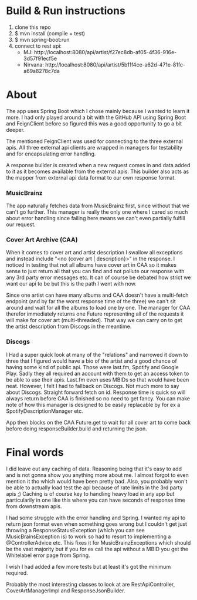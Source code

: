 # Build & Run instructions
1. clone this repo
2. $ mvn install  (compile + test)
3. $ mvn spring-boot:run
4. connect to rest api:
    - MJ: http://localhost:8080/api/artist/f27ec8db-af05-4f36-916e-3d57f91ecf5e
    - Nirvana: http://localhost:8080/api/artist/5b11f4ce-a62d-471e-81fc-a69a8278c7da

# About
The app uses Spring Boot which I chose mainly because I wanted to learn it more. I had only played around a bit with the GitHub API using Spring Boot and FeignClient before so figured this was a good opportunity to go a bit deeper.

The mentioned FeignClient was used for connecting to the three external apis. All three external api clients are wrapped in managers for testability and for encapsulating error handling. 

A response builder is created when a new request comes in and data added to it as it becomes available from the external apis. This builder also acts as the mapper from external api data format to our own response format.

### MusicBrainz
The app naturally fetches data from MusicBrainz first, since without that we can't go further. This manager is really the only one where I cared so much about error handling since failing here means we can't even partially fulfill our request.

### Cover Art Archive (CAA)
When it comes to cover art and artist description I swallow all exceptions and instead include "<no {cover art | description}>" in the response. I noticed in testing that not all albums have cover art in CAA so it makes sense to just return all that you can find and not pollute our response with any 3rd party error messages etc. It can of course be debated how strict we want our api to be but this is the path I went with now.

Since one artist can have many albums and CAA doesn't have a multi-fetch endpoint (and by far the worst response time of the three) we can't sit around and wait for all the albums to load one by one. The manager for CAA therefor immediately returns one Future representing all of the requests it will make for cover art (multi-threaded). That way we can carry on to get the artist description from Discogs in the meantime.   

### Discogs
I Had a super quick look at many of the "relations" and narrowed it down to three that I figured would have a bio of the artist and a good chance of having some kind of public api. Those were last.fm, Spotify and Google Play. Sadly they all required an account with them to get an access token to be able to use their apis. Last.fm even uses MBIDs so that would have been neat. However, I felt I had to fallback on Discogs. Not much more to say about Discogs. Straight forward fetch on id. Response time is quick so will always return before CAA is finished so no need to get fancy. You can make note of how this manager is designed to be easily replacable by for ex a SpotifyDescriptionManager etc. 

App then blocks on the CAA Future.get to wait for all cover art to come back before doing responseBuilder.build and returning the json.  


# Final words
I did leave out any caching of data. Reasoning being that it's easy to add and is not gonna show you anything more about me. I almost forgot to even mention it tho which would have been pretty bad. Also, you probably won't be able to actually load test the api because of rate limits in the 3rd party apis ;) Caching is of course key to handling heavy load in any app but particularily in one like this where you can have seconds of response time from downstream apis. 

I had some struggle with the error handling and Spring. I wanted my api to return json format even when something goes wrong but I couldn't get just throwing a ResponseStatusException (which you can see MusicBrainsException is) to work so had to resort to implementing a @ControllerAdvice etc. This fixes it for MusicBrainzExceptions which should be the vast majority but if you for ex call the api without a MBID you get the Whitelabel error page from Spring.

I wish I had added a few more tests but at least it's got the minimum required.

Probably the most interesting classes to look at are RestApiController, CoverArtManagerImpl and ResponseJsonBuilder.
